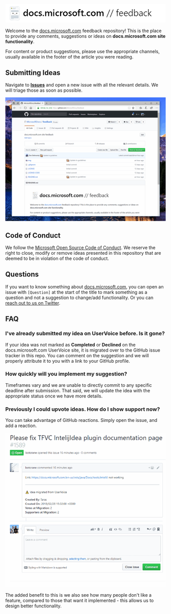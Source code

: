 ![docs.microsoft.com feedback logo](img/docs-feedback.png)

Welcome to the [docs.microsoft.com](https://docs.microsoft.com) feedback repository! This is the place to provide any comments, suggestions or ideas on **docs.microsoft.com site functionality**.

For content or product suggestions, please use the appropriate channels, usually available in the footer of the article you were reading.

## Submitting Ideas

Navigate to [**Issues**](https://github.com/MicrosoftDocs/feedback/issues) and open a new issue with all the relevant details. We will triage those as soon as possible.

![Adding a GitHub issue](img/add-issue.gif)

## Code of Conduct

We follow the [Microsoft Open Source Code of Conduct](https://opensource.microsoft.com/codeofconduct/). We reserve the right to close, modify or remove ideas presented in this repository that are deemed to be in violation of the code of conduct.

## Questions

If you want to know something about [docs.microsoft.com](https://docs.microsoft.com), you can open an issue with `[Question]` at the start of the title to mark something as a question and not a suggestion to change/add functionality. Or you can [reach out to us on Twitter](https://twitter.com/docsmsft).

## FAQ

### I've already submitted my idea on UserVoice before. Is it gone?

If your idea was not marked as **Completed** or **Declined** on the docs.microsoft.com UserVoice site, it is migrated over to the GitHub issue tracker in this repo. You can comment on the suggestion and we will properly attribute it to you with a link to your GitHub profile.

### How quickly will you implement my suggestion?

Timeframes vary and we are unable to directly commit to any specific deadline after submission. That said, we will update the idea with the appropriate status once we have more details.

### Previously I could upvote ideas. How do I show support now?

You can take advantage of GitHub reactions. Simply open the issue, and add a reaction.

![GitHub reactions inside an issue](img/react-issue.gif)

The added benefit to this is we also see how many people don't like a feature, compared to those that want it implemented - this allows us to design better functionality.
